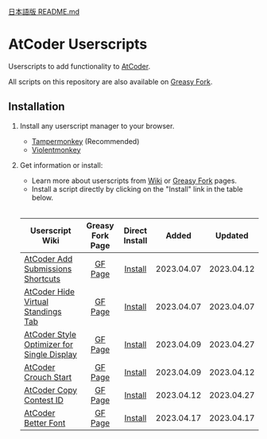 [日本語版 README.md](https://github.com/xe-o/atcoder-userscripts/blob/main/README.md)

# AtCoder Userscripts

Userscripts to add functionality to [AtCoder](https://atcoder.jp/).

All scripts on this repository are also available on [Greasy Fork](https://greasyfork.org/ja/users/1054878-xero-cats).

## Installation

1. Install any userscript manager to your browser.

   - [Tampermonkey](https://www.tampermonkey.net/) (Recommended)
   - [Violentmonkey](https://violentmonkey.github.io/get-it/)

2. Get information or install:

   - Learn more about userscripts from [Wiki](https://github.com/xe-o/atcoder-userscripts/wiki) or [Greasy Fork](https://greasyfork.org/ja/users/1054878-xero-cats) pages.
   - Install a script directly by clicking on the "Install" link in the table below.<br><br>

   | Userscript Wiki                                           |   Greasy Fork Page   |    Direct Install     |   Added    |  Updated   |
   | --------------------------------------------------------- | :------------------: | :-------------------: | :--------: | :--------: |
   | [AtCoder Add Submissions Shortcuts][aass-wiki]            |  [GF Page][aass-gf]  |  [Install][aass-raw]  | 2023.04.07 | 2023.04.12 |
   | [AtCoder Hide Virtual Standings Tab][ahvst-wiki]          | [GF Page][ahvst-gf]  | [Install][ahvst-raw]  | 2023.04.07 | 2023.04.07 |
   | [AtCoder Style Optimizer for Single Display][aso4sd-wiki] | [GF Page][aso4sd-gf] | [Install][aso4sd-raw] | 2023.04.09 | 2023.04.27 |
   | [AtCoder Crouch Start][acs-wiki]                          |  [GF Page][acs-gf]   |  [Install][acs-raw]   | 2023.04.09 | 2023.04.12 |
   | [AtCoder Copy Contest ID][acci-wiki]                      |  [GF Page][acci-gf]  |  [Install][acci-raw]  | 2023.04.12 | 2023.04.27 |
   | [AtCoder Better Font][abf-wiki]                           |  [GF Page][abf-gf]   |  [Install][abf-raw]   | 2023.04.17 | 2023.04.17 |

[aass-wiki]: https://github.com/xe-o/atcoder-userscripts/wiki/AtCoder-Add-Submissions-Shortcuts
[ahvst-wiki]: https://github.com/xe-o/atcoder-userscripts/wiki/AtCoder-Hide-Virtual-Standings-Tab
[aso4sd-wiki]: https://github.com/xe-o/atcoder-userscripts/wiki/AtCoder-Style-Optimizer-for-Single-Display
[acci-wiki]: https://github.com/xe-o/atcoder-userscripts/wiki/AtCoder-Copy-Contest-ID
[acs-wiki]: https://github.com/xe-o/atcoder-userscripts/wiki/AtCoder-Crouch-Start
[abf-wiki]: https://github.com/xe-o/atcoder-userscripts/wiki/AtCoder-Better-Font

[aass-gf]: https://greasyfork.org/ja/scripts/463453-atcoder-add-submissions-shortcuts
[ahvst-gf]: https://greasyfork.org/ja/scripts/463444-atcoder-hide-virtual-standings-tab
[aso4sd-gf]: https://greasyfork.org/ja/scripts/463585-atcoder-style-optimizer-for-single-display
[acci-gf]: https://greasyfork.org/ja/scripts/463842-atcoder-copy-contest-id
[acs-gf]: https://greasyfork.org/ja/scripts/463845-atcoder-crouch-start
[abf-gf]: https://greasyfork.org/ja/scripts/464188-atcoder-better-font

[aass-raw]: https://greasyfork.org/scripts/463453-atcoder-add-submissions-shortcuts/code/AtCoder%20Add%20Submissions%20Shortcuts.user.js
[ahvst-raw]: https://greasyfork.org/scripts/463444-atcoder-hide-virtual-standings-tab/code/AtCoder%20Hide%20Virtual%20Standings%20Tab.user.js
[aso4sd-raw]: https://greasyfork.org/scripts/463585-atcoder-style-optimizer-for-single-display/code/AtCoder%20Style%20Optimizer%20for%20Single%20Display.user.js
[acci-raw]: https://greasyfork.org/scripts/463842-atcoder-copy-contest-id/code/AtCoder%20Copy%20Contest%20ID.user.js
[acs-raw]: https://greasyfork.org/scripts/463845-atcoder-crouch-start/code/AtCoder%20Crouch%20Start.user.js
[abf-raw]: https://greasyfork.org/scripts/464188-atcoder-better-font/code/AtCoder%20Better%20Font.user.js
